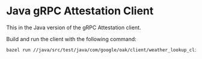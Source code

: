 # Java gRPC Attestation Client

This in the Java version of the gRPC Attestation client.

Build and run the client with the following command:

```bash
bazel run //java/src/test/java/com/google/oak/client/weather_lookup_client -- http://localhost:8080
```
